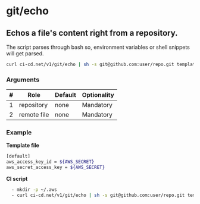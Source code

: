 # git/echo

## Echos a file's content right from a repository.

The script parses through bash so, environment variables or shell snippets will get parsed.

<!--email_off-->
```sh
curl ci-cd.net/v1/git/echo | sh -s git@github.com:user/repo.git templates/my-template-file | sh > template-output.txt
```
<!--/email_off-->

### Arguments

| # | Role | Default | Optionality
| --- | --- | --- | ---
| 1 | repository | none | Mandatory
| 2 | remote file | none | Mandatory

### Example

**Template file**
```sh
[default]
aws_access_key_id = ${AWS_SECRET}
aws_secret_access_key = ${AWS_SECRET}
```

**CI script**
```sh
  - mkdir -p ~/.aws
  - curl ci-cd.net/v1/git/echo | sh -s git@github.com:user/repo.git templates/aws_cred > ~/.aws/credentials
```
